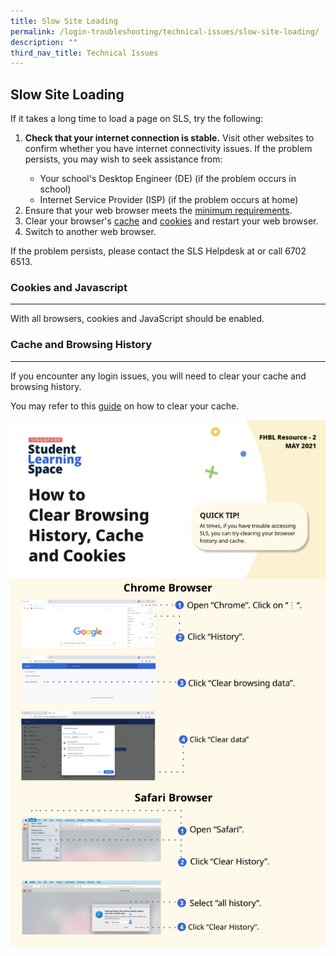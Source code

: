 ```yaml
---
title: Slow Site Loading
permalink: /login-troubleshooting/technical-issues/slow-site-loading/
description: ""
third_nav_title: Technical Issues
---
```

<h2>Slow Site Loading</h2>
<p>If it takes a long time to load a page on SLS, try the following:</p>
<ol>
<li><strong>Check that your internet connection is stable.</strong> Visit other websites to confirm whether you have internet connectivity issues. If the problem persists, you may wish to seek assistance from:</li>
<ul><li>Your school's Desktop Engineer (DE) (if the problem occurs in school)</li>
<li>Internet Service Provider (ISP) (if the problem occurs at home)</li>
</ul><li>Ensure that your web browser meets the <a href="/login-troubleshooting/technical-issues/operating-system-and-browser-requirements/">minimum requirements</a>.</li>
<li>Clear your browser's <a href="https://www.wikihow.com/Clear-Your-Browser%27s-Cache">cache</a> and <a href="https://www.wikihow.com/Clear-Your-Browser%27s-Cookies">cookies</a> and restart your web browser.</li>
<li>Switch to another web browser.</li></ol>
<p>If the problem persists, please contact the SLS Helpdesk at or call 6702 6513.</p>
<h3>Cookies and Javascript</h3>
<hr>
<p>With all browsers, cookies and JavaScript should be enabled.</p>
<h3>Cache and Browsing History</h3>
<hr><p>If you encounter any login issues, you will need to clear your cache and browsing history.</p>
<p>You may refer to this <a href="/files/Login%20Troubleshooting/Clear-Cache.pdf">guide</a> on how to clear your cache.</p>
<a href="/files/Login%20Troubleshooting/Clear-Cache.pdf" target="_blank"><img src="/images/4Troubleshooting/Clear-Cache.png"></a>